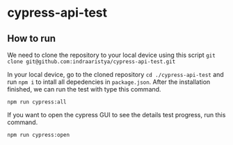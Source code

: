 # cypress-api-test

## How to run
We need to clone the repository to your local device using this script `git clone git@github.com:indraaristya/cypress-api-test.git`

In your local device, go to the cloned repository `cd ./cypress-api-test` and run `npm i` to intall all depedencies in `package.json`.
After the installation finished, we can run the test with type this command.
```
npm run cypress:all
```

If you want to open the cypress GUI to see the details test progress, run this command.
```
npm run cypress:open
```
